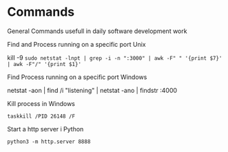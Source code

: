 # Commands
General Commands usefull in daily software development work

Find and Process running on a specific port Unix

 kill -9 `sudo netstat -lnpt | grep -i -n ":3000" | awk -F" " '{print $7}' | awk -F"/" '{print $1}'`


Find Process running on a specific port Windows

netstat -aon | find /i "listening" | netstat -ano | findstr :4000

Kill process in Windows

    taskkill /PID 26148 /F

Start a http server i Python

    python3 -m http.server 8888


